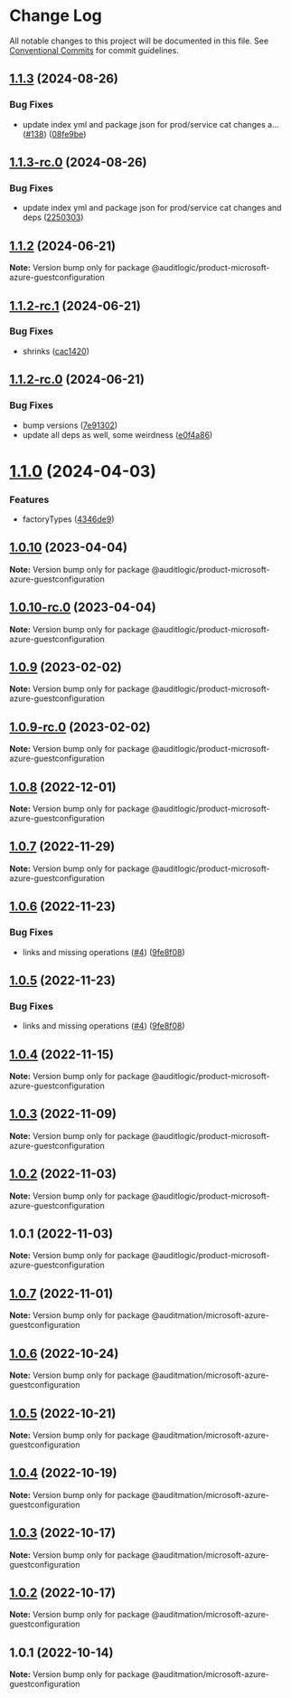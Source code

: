 # Change Log

All notable changes to this project will be documented in this file.
See [Conventional Commits](https://conventionalcommits.org) for commit guidelines.

## [1.1.3](https://github.com/auditlogic/product/compare/@auditlogic/product-microsoft-azure-guestconfiguration@1.1.2...@auditlogic/product-microsoft-azure-guestconfiguration@1.1.3) (2024-08-26)


### Bug Fixes

* update index yml and package json for prod/service cat changes a… ([#138](https://github.com/auditlogic/product/issues/138)) ([08fe9be](https://github.com/auditlogic/product/commit/08fe9beb1c8457462a19bc69caa02e6212d97e1a))





## [1.1.3-rc.0](https://github.com/auditlogic/product/compare/@auditlogic/product-microsoft-azure-guestconfiguration@1.1.2...@auditlogic/product-microsoft-azure-guestconfiguration@1.1.3-rc.0) (2024-08-26)


### Bug Fixes

* update index yml and package json for prod/service cat changes and deps ([2250303](https://github.com/auditlogic/product/commit/225030363a363608240135b7ebed386b28f01e4b))





## [1.1.2](https://github.com/auditlogic/product/compare/@auditlogic/product-microsoft-azure-guestconfiguration@1.1.2-rc.1...@auditlogic/product-microsoft-azure-guestconfiguration@1.1.2) (2024-06-21)

**Note:** Version bump only for package @auditlogic/product-microsoft-azure-guestconfiguration





## [1.1.2-rc.1](https://github.com/auditlogic/product/compare/@auditlogic/product-microsoft-azure-guestconfiguration@1.1.2-rc.0...@auditlogic/product-microsoft-azure-guestconfiguration@1.1.2-rc.1) (2024-06-21)


### Bug Fixes

* shrinks ([cac1420](https://github.com/auditlogic/product/commit/cac14200fefcd8183ab69fe89a47bd3f70f563e9))





## [1.1.2-rc.0](https://github.com/auditlogic/product/compare/@auditlogic/product-microsoft-azure-guestconfiguration@1.1.0...@auditlogic/product-microsoft-azure-guestconfiguration@1.1.2-rc.0) (2024-06-21)


### Bug Fixes

* bump versions ([7e91302](https://github.com/auditlogic/product/commit/7e913023b8b312150ed7762c32fbbe616be71de5))
* update all deps as well, some weirdness ([e0f4a86](https://github.com/auditlogic/product/commit/e0f4a864714e2d3de6bbf3da014d5312fe53be2f))





# [1.1.0](https://github.com/auditlogic/product/compare/@auditlogic/product-microsoft-azure-guestconfiguration@1.0.10...@auditlogic/product-microsoft-azure-guestconfiguration@1.1.0) (2024-04-03)


### Features

* factoryTypes ([4346de9](https://github.com/auditlogic/product/commit/4346de92693aee892fccf725338ffc7b80ab182b))





## [1.0.10](https://github.com/auditlogic/product/compare/@auditlogic/product-microsoft-azure-guestconfiguration@1.0.9...@auditlogic/product-microsoft-azure-guestconfiguration@1.0.10) (2023-04-04)

**Note:** Version bump only for package @auditlogic/product-microsoft-azure-guestconfiguration





## [1.0.10-rc.0](https://github.com/auditlogic/product/compare/@auditlogic/product-microsoft-azure-guestconfiguration@1.0.9...@auditlogic/product-microsoft-azure-guestconfiguration@1.0.10-rc.0) (2023-04-04)

**Note:** Version bump only for package @auditlogic/product-microsoft-azure-guestconfiguration





## [1.0.9](https://github.com/auditlogic/product/compare/@auditlogic/product-microsoft-azure-guestconfiguration@1.0.8...@auditlogic/product-microsoft-azure-guestconfiguration@1.0.9) (2023-02-02)

**Note:** Version bump only for package @auditlogic/product-microsoft-azure-guestconfiguration





## [1.0.9-rc.0](https://github.com/auditlogic/product/compare/@auditlogic/product-microsoft-azure-guestconfiguration@1.0.8...@auditlogic/product-microsoft-azure-guestconfiguration@1.0.9-rc.0) (2023-02-02)

**Note:** Version bump only for package @auditlogic/product-microsoft-azure-guestconfiguration





## [1.0.8](https://github.com/auditlogic/product/compare/@auditlogic/product-microsoft-azure-guestconfiguration@1.0.7...@auditlogic/product-microsoft-azure-guestconfiguration@1.0.8) (2022-12-01)

**Note:** Version bump only for package @auditlogic/product-microsoft-azure-guestconfiguration





## [1.0.7](https://github.com/auditlogic/product/compare/@auditlogic/product-microsoft-azure-guestconfiguration@1.0.6...@auditlogic/product-microsoft-azure-guestconfiguration@1.0.7) (2022-11-29)

**Note:** Version bump only for package @auditlogic/product-microsoft-azure-guestconfiguration





## [1.0.6](https://github.com/auditlogic/product/compare/@auditlogic/product-microsoft-azure-guestconfiguration@1.0.4...@auditlogic/product-microsoft-azure-guestconfiguration@1.0.6) (2022-11-23)


### Bug Fixes

* links and missing operations ([#4](https://github.com/auditlogic/product/issues/4)) ([9fe8f08](https://github.com/auditlogic/product/commit/9fe8f08fe7c57fdb79f991ac35bd6ac2e7dcad38))





## [1.0.5](https://github.com/auditlogic/product/compare/@auditlogic/product-microsoft-azure-guestconfiguration@1.0.4...@auditlogic/product-microsoft-azure-guestconfiguration@1.0.5) (2022-11-23)


### Bug Fixes

* links and missing operations ([#4](https://github.com/auditlogic/product/issues/4)) ([9fe8f08](https://github.com/auditlogic/product/commit/9fe8f08fe7c57fdb79f991ac35bd6ac2e7dcad38))





## [1.0.4](https://github.com/auditlogic/product/compare/@auditlogic/product-microsoft-azure-guestconfiguration@1.0.3...@auditlogic/product-microsoft-azure-guestconfiguration@1.0.4) (2022-11-15)

**Note:** Version bump only for package @auditlogic/product-microsoft-azure-guestconfiguration





## [1.0.3](https://github.com/auditlogic/product/compare/@auditlogic/product-microsoft-azure-guestconfiguration@1.0.2...@auditlogic/product-microsoft-azure-guestconfiguration@1.0.3) (2022-11-09)

**Note:** Version bump only for package @auditlogic/product-microsoft-azure-guestconfiguration





## [1.0.2](https://github.com/auditlogic/product/compare/@auditlogic/product-microsoft-azure-guestconfiguration@1.0.1...@auditlogic/product-microsoft-azure-guestconfiguration@1.0.2) (2022-11-03)

**Note:** Version bump only for package @auditlogic/product-microsoft-azure-guestconfiguration





## 1.0.1 (2022-11-03)

**Note:** Version bump only for package @auditlogic/product-microsoft-azure-guestconfiguration





## [1.0.7](https://github.com/auditmation/store-content/compare/@auditmation/microsoft-azure-guestconfiguration@1.0.6...@auditmation/microsoft-azure-guestconfiguration@1.0.7) (2022-11-01)

**Note:** Version bump only for package @auditmation/microsoft-azure-guestconfiguration





## [1.0.6](https://github.com/auditmation/store-content/compare/@auditmation/microsoft-azure-guestconfiguration@1.0.5...@auditmation/microsoft-azure-guestconfiguration@1.0.6) (2022-10-24)

**Note:** Version bump only for package @auditmation/microsoft-azure-guestconfiguration





## [1.0.5](https://github.com/auditmation/store-content/compare/@auditmation/microsoft-azure-guestconfiguration@1.0.4...@auditmation/microsoft-azure-guestconfiguration@1.0.5) (2022-10-21)

**Note:** Version bump only for package @auditmation/microsoft-azure-guestconfiguration





## [1.0.4](https://github.com/auditmation/store-content/compare/@auditmation/microsoft-azure-guestconfiguration@1.0.3...@auditmation/microsoft-azure-guestconfiguration@1.0.4) (2022-10-19)

**Note:** Version bump only for package @auditmation/microsoft-azure-guestconfiguration





## [1.0.3](https://github.com/auditmation/store-content/compare/@auditmation/microsoft-azure-guestconfiguration@1.0.2...@auditmation/microsoft-azure-guestconfiguration@1.0.3) (2022-10-17)

**Note:** Version bump only for package @auditmation/microsoft-azure-guestconfiguration





## [1.0.2](https://github.com/auditmation/store-content/compare/@auditmation/microsoft-azure-guestconfiguration@1.0.1...@auditmation/microsoft-azure-guestconfiguration@1.0.2) (2022-10-17)

**Note:** Version bump only for package @auditmation/microsoft-azure-guestconfiguration





## 1.0.1 (2022-10-14)

**Note:** Version bump only for package @auditmation/microsoft-azure-guestconfiguration
